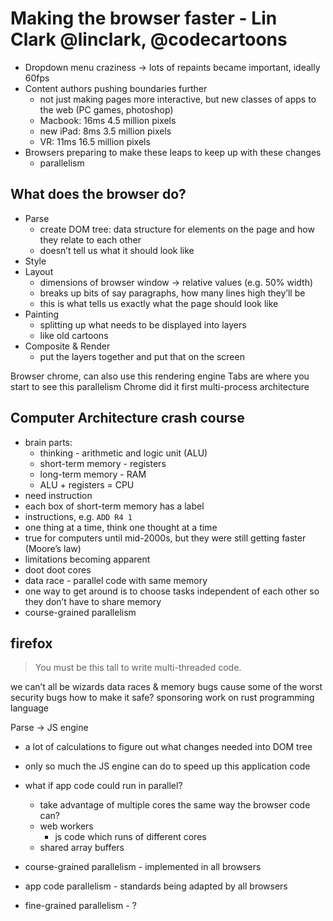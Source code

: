 # Making the browser faster - Lin Clark @linclark, @codecartoons

- Dropdown menu craziness -> lots of repaints became important, ideally 60fps
- Content authors pushing boundaries further
	- not just making pages more interactive, but new classes of apps to the web (PC games, photoshop)
	- Macbook: 16ms 4.5 million pixels
	- new iPad: 8ms 3.5 million pixels
	- VR: 11ms 16.5 million pixels
- Browsers preparing to make these leaps to keep up with these changes
	- parallelism

## What does the browser do?
- Parse
	- create DOM tree: data structure for elements on the page and how they relate to each other
	- doesn’t tell us what it should look like
- Style
- Layout
	- dimensions of browser window -> relative values (e.g. 50% width)
	- breaks up bits of say paragraphs, how many lines high they’ll be
	- this is what tells us exactly what the page should look like
- Painting
	- splitting up what needs to be displayed into layers
	- like old cartoons
- Composite & Render
	- put the layers together and put that on the screen

Browser chrome, can also use this rendering engine
Tabs are where you start to see this parallelism
Chrome did it first
multi-process architecture

## Computer Architecture crash course
- brain parts:
	- thinking - arithmetic and logic unit (ALU)
	- short-term memory - registers
	- long-term memory - RAM
	- ALU + registers = CPU
- need instruction
- each box of short-term memory has a label
- instructions, e.g. `ADD R4 1`
- one thing at a time, think one thought at a time
- true for computers until mid-2000s, but they were still getting faster (Moore’s law)
- limitations becoming apparent
- doot doot cores
- data race - parallel code with same memory
- one way to get around is to choose tasks independent of each other so they don’t have to share memory
- course-grained parallelism

## firefox
> You must be this tall to write multi-threaded code.

we can’t all be wizards
data races & memory bugs cause some of the worst security bugs
how to make it safe?
sponsoring work on rust programming language

Parse -> JS engine
- a lot of calculations to figure out what changes needed into DOM tree
- only so much the JS engine can do to speed up this application code
- what if app code could run in parallel?
	- take advantage of multiple cores the same way the browser code can?
	- web workers
		- js code which runs of different cores
	- shared array buffers


- course-grained parallelism - implemented in all browsers
- app code parallelism - standards being adapted by all browsers
- fine-grained parallelism - ?

